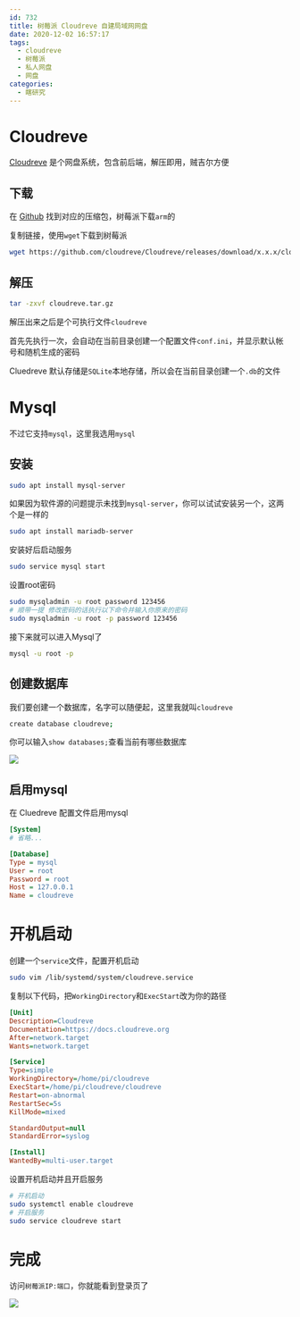 ```yaml
---
id: 732
title: 树莓派 Cloudreve 自建局域网网盘
date: 2020-12-02 16:57:17
tags:
  - cloudreve
  - 树莓派
  - 私人网盘
  - 网盘
categories:
  - 瞎研究
---
```


# Cloudreve

[Cloudreve](https://cloudreve.org/) 是个网盘系统，包含前后端，解压即用，贼吉尔方便

<!--more-->

## 下载

在 [Github](https://github.com/cloudreve/Cloudreve/releases) 找到对应的压缩包，树莓派下载`arm`的

复制链接，使用`wget`下载到树莓派

```bash
wget https://github.com/cloudreve/Cloudreve/releases/download/x.x.x/cloudreve_x.x.x_linux_arm.tar.gz
```

## 解压

```bash
tar -zxvf cloudreve.tar.gz
```

解压出来之后是个可执行文件`cloudreve`

首先先执行一次，会自动在当前目录创建一个配置文件`conf.ini`，并显示默认帐号和随机生成的密码

Cluedreve 默认存储是`SQLite`本地存储，所以会在当前目录创建一个`.db`的文件

# Mysql

不过它支持`mysql`，这里我选用`mysql`

## 安装

```bash
sudo apt install mysql-server
```

如果因为软件源的问题提示未找到`mysql-server`，你可以试试安装另一个，这两个是一样的

```bash
sudo apt install mariadb-server
```

安装好后启动服务

```bash
sudo service mysql start
```

设置root密码

```bash
sudo mysqladmin -u root password 123456
# 顺带一提 修改密码的话执行以下命令并输入你原来的密码
sudo mysqladmin -u root -p password 123456
```

接下来就可以进入Mysql了

```bash
mysql -u root -p
```

## 创建数据库

我们要创建一个数据库，名字可以随便起，这里我就叫`cloudreve`

```bash
create database cloudreve;
```

你可以输入`show databases;`查看当前有哪些数据库

![](//imba97.cn/uploads/2020/12/raspberry-pi-cloudreve-1.png)

## 启用mysql

在 Cluedreve 配置文件启用mysql

```ini
[System]
# 省略...

[Database]
Type = mysql
User = root
Password = root
Host = 127.0.0.1
Name = cloudreve
```

# 开机启动

创建一个`service`文件，配置开机启动

```bash
sudo vim /lib/systemd/system/cloudreve.service
```

复制以下代码，把`WorkingDirectory`和`ExecStart`改为你的路径

```ini
[Unit]
Description=Cloudreve
Documentation=https://docs.cloudreve.org
After=network.target
Wants=network.target

[Service]
Type=simple
WorkingDirectory=/home/pi/cloudreve
ExecStart=/home/pi/cloudreve/cloudreve
Restart=on-abnormal
RestartSec=5s
KillMode=mixed

StandardOutput=null
StandardError=syslog

[Install]
WantedBy=multi-user.target
```

设置开机启动并且开启服务

```bash
# 开机启动
sudo systemctl enable cloudreve
# 开启服务
sudo service cloudreve start
```

# 完成

访问`树莓派IP:端口`，你就能看到登录页了

![](//imba97.cn/uploads/2020/12/raspberry-pi-cloudreve-2.png)
